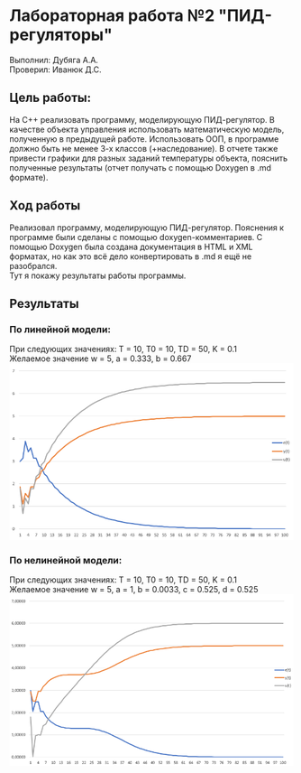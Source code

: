 # Лабораторная работа №2 "ПИД-регуляторы"   
Выполнил: Дубяга А.А.   
Проверил: Иванюк Д.С.  
## Цель работы:  
На C++ реализовать программу, моделирующую ПИД-регулятор. В качестве объекта управления использовать математическую модель, полученную в предыдущей работе. Использовать ООП, в программе должно быть не менее 3-х классов (+наследование). В отчете также привести графики для разных заданий температуры объекта, пояснить полученные результаты (отчет получать с помощью Doxygen в .md формате).  
## Ход работы  
Реализовал программу, моделирующую ПИД-регулятор. Пояснения к программе были сделаны с помощью doxygen-комментариев. С помощью Doxygen была создана документация в HTML и XML форматах, но как это всё дело конвертировать в .md я ещё не разобрался.  
Тут я покажу результаты работы программы.  
## Результаты  
### По линейной модели:  
При следующих значениях: T = 10, T0 = 10, TD = 50, K = 0.1  
Желаемое значение w = 5, a = 0.333, b = 0.667  
![linearoutput5](/trunk/as005910/task_02/doc/image/linearoutput5.png)
### По нелинейной модели: 
При следующих значениях: T = 10, T0 = 10, TD = 50, K = 0.1  
Желаемое значение w = 5, a = 1, b = 0.0033, c = 0.525, d = 0.525   
![nonlinearoutput5](/trunk/as005910/task_02/doc/image/nonlianearoutput5.png)
<!---над документацией в Doxygen пока что ещё работаю-->